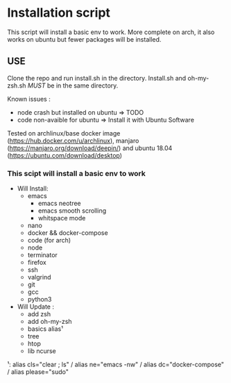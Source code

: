 # Installation script

This script will install a basic env to work. More complete on arch, it also works on ubuntu but fewer packages will be installed.

## USE
Clone the repo and run install.sh in the directory. Install.sh and oh-my-zsh.sh *MUST* be in the same directory.

Known issues : 
* node crash but installed on ubuntu => TODO
* code non-avaible for ubuntu => Install it with Ubuntu Software

Tested on archlinux/base docker image (https://hub.docker.com/u/archlinux), manjaro (https://manjaro.org/download/deepin/) and ubuntu 18.04 (https://ubuntu.com/download/desktop)

### This scipt will install a basic env to work

* Will Install:
    * emacs
        * emacs neotree
        * emacs smooth scrolling
        * whitspace mode
    * nano
    * docker && docker-compose
    * code (for arch)
    * node
    * terminator
    * firefox
    * ssh
    * valgrind
    * git
    * gcc
    * python3
* Will Update :
    * add zsh
    * add oh-my-zsh
    * basics alias¹
    * tree
    * htop
    * lib ncurse

¹: alias cls="clear ; ls" / alias ne="emacs -nw" / alias dc="docker-compose" / alias please="sudo"
